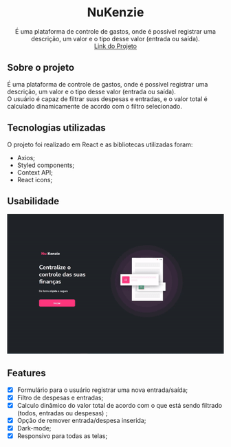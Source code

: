 <!-- PROJECT LOGO -->
<br />
<div align="center">

<h1 align="center">NuKenzie</h1>

  <p align="center">
    É uma plataforma de controle de gastos, onde é possível registrar uma descrição, um valor e o tipo desse valor (entrada ou saída).
    <br />
  <a href="https://nu-kenzie-guiwustro.vercel.app/"> Link do Projeto
  </a>
  </p>
</div>

<!-- ABOUT THE PROJECT -->

## Sobre o projeto

É uma plataforma de controle de gastos, onde é possível registrar uma descrição,
um valor e o tipo desse valor (entrada ou saída). <br /> O usuário é capaz de
filtrar suas despesas e entradas, e o valor total é calculado dinamicamente de
acordo com o filtro selecionado.

## Tecnologias utilizadas

O projeto foi realizado em React e as bibliotecas utilizadas foram:

- Axios;
- Styled components;
- Context API;
- React icons;

<!-- USAGE EXAMPLES -->

## Usabilidade

<div align="center">
<img src="screenshots/nu-kenzie.gif">
</div>
<!-- ROADMAP -->

## Features

- [x] Formulário para o usuário registrar uma nova entrada/saída;
- [x] Filtro de despesas e entradas;
- [x] Calculo dinâmico do valor total de acordo com o que está sendo filtrado
      (todos, entradas ou despesas) ;
- [x] Opção de remover entrada/despesa inserida;
- [x] Dark-mode;
- [x] Responsivo para todas as telas;
